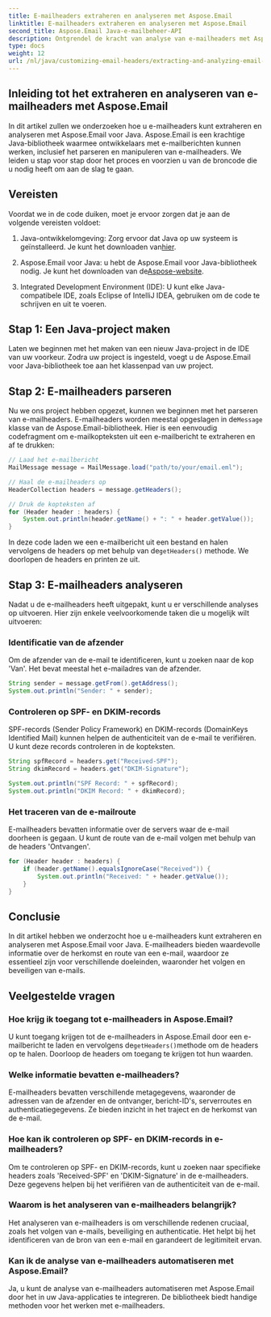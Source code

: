 ```yaml
---
title: E-mailheaders extraheren en analyseren met Aspose.Email
linktitle: E-mailheaders extraheren en analyseren met Aspose.Email
second_title: Aspose.Email Java-e-mailbeheer-API
description: Ontgrendel de kracht van analyse van e-mailheaders met Aspose.Email voor Java. Leer hoe u e-mailheaders kunt extraheren en analyseren voor verbeterde e-mailtracking en beveiliging.
type: docs
weight: 12
url: /nl/java/customizing-email-headers/extracting-and-analyzing-email-headers/
---
```


## Inleiding tot het extraheren en analyseren van e-mailheaders met Aspose.Email

In dit artikel zullen we onderzoeken hoe u e-mailheaders kunt extraheren en analyseren met Aspose.Email voor Java. Aspose.Email is een krachtige Java-bibliotheek waarmee ontwikkelaars met e-mailberichten kunnen werken, inclusief het parseren en manipuleren van e-mailheaders. We leiden u stap voor stap door het proces en voorzien u van de broncode die u nodig heeft om aan de slag te gaan.

## Vereisten

Voordat we in de code duiken, moet je ervoor zorgen dat je aan de volgende vereisten voldoet:

1.  Java-ontwikkelomgeving: Zorg ervoor dat Java op uw systeem is geïnstalleerd. Je kunt het downloaden van[hier](https://www.oracle.com/java/technologies/javase-downloads.html).

2.  Aspose.Email voor Java: u hebt de Aspose.Email voor Java-bibliotheek nodig. Je kunt het downloaden van de[Aspose-website](https://releases.aspose.com/email/java/).

3. Integrated Development Environment (IDE): U kunt elke Java-compatibele IDE, zoals Eclipse of IntelliJ IDEA, gebruiken om de code te schrijven en uit te voeren.

## Stap 1: Een Java-project maken

Laten we beginnen met het maken van een nieuw Java-project in de IDE van uw voorkeur. Zodra uw project is ingesteld, voegt u de Aspose.Email voor Java-bibliotheek toe aan het klassenpad van uw project.

## Stap 2: E-mailheaders parseren

 Nu we ons project hebben opgezet, kunnen we beginnen met het parseren van e-mailheaders. E-mailheaders worden meestal opgeslagen in de`Message` klasse van de Aspose.Email-bibliotheek. Hier is een eenvoudig codefragment om e-mailkopteksten uit een e-mailbericht te extraheren en af te drukken:

```java
// Laad het e-mailbericht
MailMessage message = MailMessage.load("path/to/your/email.eml");

// Haal de e-mailheaders op
HeaderCollection headers = message.getHeaders();

// Druk de kopteksten af
for (Header header : headers) {
    System.out.println(header.getName() + ": " + header.getValue());
}
```

 In deze code laden we een e-mailbericht uit een bestand en halen vervolgens de headers op met behulp van de`getHeaders()` methode. We doorlopen de headers en printen ze uit.

## Stap 3: E-mailheaders analyseren

Nadat u de e-mailheaders heeft uitgepakt, kunt u er verschillende analyses op uitvoeren. Hier zijn enkele veelvoorkomende taken die u mogelijk wilt uitvoeren:

### Identificatie van de afzender

Om de afzender van de e-mail te identificeren, kunt u zoeken naar de kop 'Van'. Het bevat meestal het e-mailadres van de afzender.

```java
String sender = message.getFrom().getAddress();
System.out.println("Sender: " + sender);
```

### Controleren op SPF- en DKIM-records

SPF-records (Sender Policy Framework) en DKIM-records (DomainKeys Identified Mail) kunnen helpen de authenticiteit van de e-mail te verifiëren. U kunt deze records controleren in de kopteksten.

```java
String spfRecord = headers.get("Received-SPF");
String dkimRecord = headers.get("DKIM-Signature");

System.out.println("SPF Record: " + spfRecord);
System.out.println("DKIM Record: " + dkimRecord);
```

### Het traceren van de e-mailroute

E-mailheaders bevatten informatie over de servers waar de e-mail doorheen is gegaan. U kunt de route van de e-mail volgen met behulp van de headers 'Ontvangen'.

```java
for (Header header : headers) {
    if (header.getName().equalsIgnoreCase("Received")) {
        System.out.println("Received: " + header.getValue());
    }
}
```

## Conclusie

In dit artikel hebben we onderzocht hoe u e-mailheaders kunt extraheren en analyseren met Aspose.Email voor Java. E-mailheaders bieden waardevolle informatie over de herkomst en route van een e-mail, waardoor ze essentieel zijn voor verschillende doeleinden, waaronder het volgen en beveiligen van e-mails.

## Veelgestelde vragen

### Hoe krijg ik toegang tot e-mailheaders in Aspose.Email?

 U kunt toegang krijgen tot de e-mailheaders in Aspose.Email door een e-mailbericht te laden en vervolgens de`getHeaders()`methode om de headers op te halen. Doorloop de headers om toegang te krijgen tot hun waarden.

### Welke informatie bevatten e-mailheaders?

E-mailheaders bevatten verschillende metagegevens, waaronder de adressen van de afzender en de ontvanger, bericht-ID's, serverroutes en authenticatiegegevens. Ze bieden inzicht in het traject en de herkomst van de e-mail.

### Hoe kan ik controleren op SPF- en DKIM-records in e-mailheaders?

Om te controleren op SPF- en DKIM-records, kunt u zoeken naar specifieke headers zoals 'Received-SPF' en 'DKIM-Signature' in de e-mailheaders. Deze gegevens helpen bij het verifiëren van de authenticiteit van de e-mail.

### Waarom is het analyseren van e-mailheaders belangrijk?

Het analyseren van e-mailheaders is om verschillende redenen cruciaal, zoals het volgen van e-mails, beveiliging en authenticatie. Het helpt bij het identificeren van de bron van een e-mail en garandeert de legitimiteit ervan.

### Kan ik de analyse van e-mailheaders automatiseren met Aspose.Email?

Ja, u kunt de analyse van e-mailheaders automatiseren met Aspose.Email door het in uw Java-applicaties te integreren. De bibliotheek biedt handige methoden voor het werken met e-mailheaders.